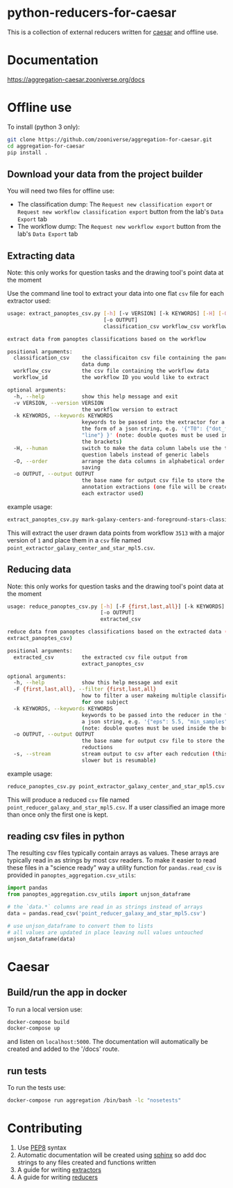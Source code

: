 # python-reducers-for-caesar

This is a collection of external reducers written for [caesar](https://github.com/zooniverse/caesar) and offline use.

# Documentation
https://aggregation-caesar.zooniverse.org/docs

# Offline use
To install (python 3 only):
```bash
git clone https://github.com/zooniverse/aggregation-for-caesar.git
cd aggregation-for-caesar
pip install .
```

## Download your data from the project builder
You will need two files for offline use:
 - The classification dump: The `Request new classification export` or `Request new workflow classification export` button from the lab's `Data Export` tab
 - The workflow dump: The `Request new workflow export` button from the lab's `Data Export` tab

## Extracting data
Note: this only works for question tasks and the drawing tool's point data at the moment

Use the command line tool to extract your data into one flat `csv` file for each extractor used:

```bash
usage: extract_panoptes_csv.py [-h] [-v VERSION] [-k KEYWORDS] [-H] [-O]
                               [-o OUTPUT]
                               classification_csv workflow_csv workflow_id

extract data from panoptes classifications based on the workflow

positional arguments:
  classification_csv    the classificaiton csv file containing the panoptes
                        data dump
  workflow_csv          the csv file containing the workflow data
  workflow_id           the workflow ID you would like to extract

optional arguments:
  -h, --help            show this help message and exit
  -v VERSION, --version VERSION
                        the workflow version to extract
  -k KEYWORDS, --keywords KEYWORDS
                        keywords to be passed into the extractor for a task in
                        the form of a json string, e.g. '{"T0": {"dot_freq":
                        "line"} }' (note: double quotes must be used inside
                        the brackets)
  -H, --human           switch to make the data column labels use the task and
                        question labels instead of generic labels
  -O, --order           arrange the data columns in alphabetical order before
                        saving
  -o OUTPUT, --output OUTPUT
                        the base name for output csv file to store the
                        annotation extractions (one file will be created for
                        each extractor used)
```

example usage:
```bash
extract_panoptes_csv.py mark-galaxy-centers-and-foreground-stars-classifications.csv galaxy-zoo-3d-workflows.csv 3513 -v 1 -o galaxy_center_and_star_mpl5.csv
```
This will extract the user drawn data points from workflow `3513` with a major version of `1` and place them in a `csv` file named `point_extractor_galaxy_center_and_star_mpl5.csv`.

## Reducing data
Note: this only works for question tasks and the drawing tool's point data at the moment

```bash
usage: reduce_panoptes_csv.py [-h] [-F {first,last,all}] [-k KEYWORDS]
                              [-o OUTPUT]
                              extracted_csv

reduce data from panoptes classifications based on the extracted data (see
extract_panoptes_csv)

positional arguments:
  extracted_csv         the extracted csv file output from
                        extract_panoptes_csv

optional arguments:
  -h, --help            show this help message and exit
  -F {first,last,all}, --filter {first,last,all}
                        how to filter a user makeing multiple classifications
                        for one subject
  -k KEYWORDS, --keywords KEYWORDS
                        keywords to be passed into the reducer in the form of
                        a json string, e.g. '{"eps": 5.5, "min_samples": 3}'
                        (note: double quotes must be used inside the brackets)
  -o OUTPUT, --output OUTPUT
                        the base name for output csv file to store the
                        reductions
  -s, --stream          stream output to csv after each redcution (this is
                        slower but is resumable)
```

example usage:
```bash
reduce_panoptes_csv.py point_extractor_galaxy_center_and_star_mpl5.csv -F first -k '{"eps": 5, "min_sample": 3}' -o 'galaxy_and_star_mpl5.csv'
```
This will produce a reduced `csv` file named `point_reducer_galaxy_and_star_mpl5.csv`.  If a user classified an image more than once only the first one is kept.

## reading csv files in python
The resulting csv files typically contain arrays as values.  These arrays are typically read in as strings by most csv readers.  To make it easier to read these files in a "science ready" way a utility function for `pandas.read_csv` is provided in `panoptes_aggregation.csv_utils`:
```python
import pandas
from panoptes_aggregation.csv_utils import unjson_dataframe

# the `data.*` columns are read in as strings instead of arrays
data = pandas.read_csv('point_reducer_galaxy_and_star_mpl5.csv')

# use unjson_dataframe to convert them to lists
# all values are updated in place leaving null values untouched
unjson_dataframe(data)
```

# Caesar

## Build/run the app in docker
To run a local version use:
```bash
docker-compose build
docker-compose up
```
and listen on `localhost:5000`.  The documentation will automatically be created and added to the '/docs' route.

## run tests
To run the tests use:
```bash
docker-compose run aggregation /bin/bash -lc "nosetests"
```

# Contributing

1. Use [PEP8](https://www.python.org/dev/peps/pep-0008/) syntax
2. Automatic documentation will be created using [sphinx](http://www.sphinx-doc.org/en/stable/) so add doc strings to any files created and functions written
3. A guide for writing [extractors](panoptes_aggregation/extractors/README.md)
4. A guide for writing [reducers](panoptes_aggregation/reducers/README.md)
